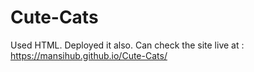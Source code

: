 # Cute-Cats
Used HTML.
Deployed it also.
Can check the site live at :
https://mansihub.github.io/Cute-Cats/
